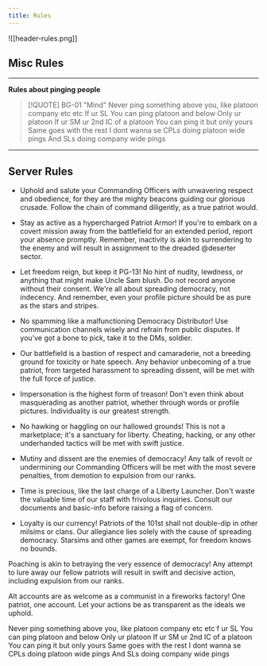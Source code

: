 ```yaml
---
title: Rules
---
```

![[header-rules.png]]

## Misc Rules
***
**Rules about pinging people**

> [!QUOTE] BG-01 "Mind"
> Never ping something above you, like platoon company etc etc
If ur SL
You can ping platoon and below
Only ur platoon
If ur SM ur 2nd IC of a platoon
You can ping it but only yours
Same goes with the rest
I dont wanna se CPLs doing platoon wide pings
And SLs doing company wide pings

***


## Server Rules
- Uphold and salute your Commanding Officers with unwavering respect and obedience, for they are the mighty beacons guiding our glorious crusade. Follow the chain of command diligently, as a true patriot would.

- Stay as active as a hypercharged Patriot Armor! If you're to embark on a covert mission away from the battlefield for an extended period, report your absence promptly. Remember, inactivity is akin to surrendering to the enemy and will result in assignment to the dreaded @deserter sector.

- Let freedom reign, but keep it PG-13! No hint of nudity, lewdness, or anything that might make Uncle Sam blush. Do not record anyone without their consent. We're all about spreading democracy, not indecency. And remember, even your profile picture should be as pure as the stars and stripes.

- No spamming like a malfunctioning Democracy Distributor! Use communication channels wisely and refrain from public disputes. If you've got a bone to pick, take it to the DMs, soldier.

- Our battlefield is a bastion of respect and camaraderie, not a breeding ground for toxicity or hate speech. Any behavior unbecoming of a true patriot, from targeted harassment to spreading dissent, will be met with the full force of justice.

- Impersonation is the highest form of treason! Don't even think about masquerading as another patriot, whether through words or profile pictures. Individuality is our greatest strength.

- No hawking or haggling on our hallowed grounds! This is not a marketplace; it's a sanctuary for liberty. Cheating, hacking, or any other underhanded tactics will be met with swift justice.

- Mutiny and dissent are the enemies of democracy! Any talk of revolt or undermining our Commanding Officers will be met with the most severe penalties, from demotion to expulsion from our ranks.

- Time is precious, like the last charge of a Liberty Launcher. Don't waste the valuable time of our staff with frivolous inquiries. Consult our documents and basic-info before raising a flag of concern.
 
- Loyalty is our currency! Patriots of the 101st shall not double-dip in other milsims or clans. Our allegiance lies solely with the cause of spreading democracy. Starsims and other games are exempt, for freedom knows no bounds.

Poaching is akin to betraying the very essence of democracy! Any attempt to lure away our fellow patriots will result in swift and decisive action, including expulsion from our ranks.

Alt accounts are as welcome as a communist in a fireworks factory! One patriot, one account. Let your actions be as transparent as the ideals we uphold.

Never ping something above you, like platoon company etc etc
f ur SL
You can ping platoon and below
Only ur platoon
If ur SM ur 2nd IC of a platoon
You can ping it but only yours
Same goes with the rest
I dont wanna se CPLs doing platoon wide pings
And SLs doing company wide pings

